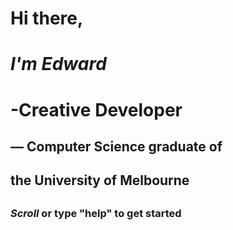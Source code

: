 



#  Hi there,
#  *I'm Edward*
#  -Creative Developer
##     — Computer Science graduate of
##        the University of Melbourne
##
###   *Scroll* or type "help" to get started
